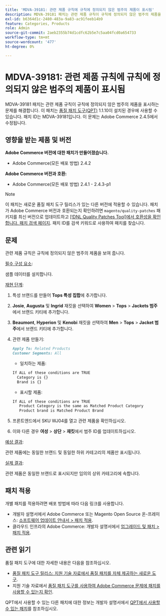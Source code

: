 ```yaml
---
title: 'MDVA-39181: 관련 제품 규칙에 규칙에 정의되지 않은 범주의 제품이 표시됨'
description: MDVA-39181 패치는 관련 제품 규칙이 규칙에 정의되지 않은 범주의 제품을 표시하는 문제를 해결합니다. 이 패치는 [Quality Patches Tool (QPT)](/help/announcements/adobe-commerce-announcements/magento-quality-patches-released-new-tool-to-self-serve-quality-patches.md) 1.1.10이 설치된 경우 사용할 수 있습니다. 패치 ID는 MDVA-39181입니다. 이 문제는 Adobe Commerce 2.4.5에서 수정됩니다.
exl-id: b6364d1c-2480-483a-9a83-ac91feeb14b9
feature: Categories, Products
role: Admin
source-git-commit: 2aeb2355b74d1cdfc62b5e7c5aa04fcd0a654733
workflow-type: tm+mt
source-wordcount: '477'
ht-degree: 0%

---
```


# MDVA-39181: 관련 제품 규칙에 규칙에 정의되지 않은 범주의 제품이 표시됨

MDVA-39181 패치는 관련 제품 규칙이 규칙에 정의되지 않은 범주의 제품을 표시하는 문제를 해결합니다. 이 패치는 [품질 패치 도구(QPT)](/help/announcements/adobe-commerce-announcements/magento-quality-patches-released-new-tool-to-self-serve-quality-patches.md) 1.1.10이 설치된 경우에 사용할 수 있습니다. 패치 ID는 MDVA-39181입니다. 이 문제는 Adobe Commerce 2.4.5에서 수정됩니다.

## 영향을 받는 제품 및 버전

**Adobe Commerce 버전에 대한 패치가 만들어졌습니다.**

* Adobe Commerce(모든 배포 방법) 2.4.2

**Adobe Commerce 버전과 호환:**

* Adobe Commerce(모든 배포 방법) 2.4.1 - 2.4.3-p1

>[!NOTE]
>
>이 패치는 새로운 품질 패치 도구 릴리스가 있는 다른 버전에 적용할 수 있습니다. 패치가 Adobe Commerce 버전과 호환되는지 확인하려면 `magento/quality-patches` 패키지를 최신 버전으로 업데이트하고 [[!DNL Quality Patches Tool]에서 호환성을 확인합니다. 패치 검색 페이지](https://experienceleague.adobe.com/tools/commerce-quality-patches/index.html?lang=ko). 패치 ID를 검색 키워드로 사용하여 패치를 찾습니다.

## 문제

관련 제품 규칙은 규칙에 정의되지 않은 범주의 제품을 보여 줍니다.

<u>필수 구성 요소</u>:

샘플 데이터를 설치합니다.

<u>재현 단계</u>:

1. 특성 브랜드를 만들어 **Tops 특성 집합**&#x200B;에 추가합니다.
1. **Josie**, **Augusta** 및 **Ingrid** 재킷을 선택하여 **Women** > **Tops** > **Jackets 범주**&#x200B;에서 브랜드 키티에 추가합니다.
1. **Beaumont**, **Hyperion** 및 **Kenobi** 재킷을 선택하여 **Men** > **Tops** > **Jacket 범주**&#x200B;에서 브랜드 키티에 추가합니다.
1. 관련 제품 만들기:

   ```markdown
   Apply To: Related Products
   Customer Segments: All
   ```

   * 일치하는 제품:

   ```markdown
   If ALL of these conditions are TRUE
     Category is {}
     Brand is {}
   ```

   * 표시할 제품:

   ```markdown
   If ALL of these conditions are TRUE
      Product Category is the same as Matched Product Category
      Product brand is Matched Product Brand
   ```

1. 프론트엔드에서 SKU WJ04를 열고 관련 제품을 확인하십시오.
1. 이와 다른 경우 **여성** > **상단** > **재킷**&#x200B;에서 범주 ID를 업데이트하십시오.

<u>예상 결과</u>:

관련 제품에는 동일한 브랜드 및 동일한 하위 카테고리의 제품만 표시됩니다.

<u>실제 결과</u>:

관련 제품은 동일한 브랜드로 표시되지만 임의의 상위 카테고리에 속합니다.

## 패치 적용

개별 패치를 적용하려면 배포 방법에 따라 다음 링크를 사용합니다.

* 개발자 설명서에서 Adobe Commerce 또는 Magento Open Source 온-프레미스: [소프트웨어 업데이트 안내서 > 패치 적용](https://experienceleague.adobe.com/ko/docs/commerce-operations/tools/quality-patches-tool/usage).
* 클라우드 인프라의 Adobe Commerce: 개발자 설명서에서 [업그레이드 및 패치 > 패치 적용](https://experienceleague.adobe.com/ko/docs/commerce-cloud-service/user-guide/develop/upgrade/apply-patches).

## 관련 읽기

품질 패치 도구에 대한 자세한 내용은 다음을 참조하십시오.

* [품질 패치 도구 릴리스: 지원 기술 자료에서 품질 패치를 자체 제공하는 새로운 도구](/help/announcements/adobe-commerce-announcements/magento-quality-patches-released-new-tool-to-self-serve-quality-patches.md).
* 지원 기술 자료에서 [품질 패치 도구를 사용하여 Adobe Commerce 문제에 패치를 사용할 수 있는지 확인](/help/support-tools/patches-available-in-qpt-tool/check-patch-for-magento-issue-with-magento-quality-patches.md).

QPT에서 사용할 수 있는 다른 패치에 대한 정보는 개발자 설명서에서 [QPT에서 사용할 수 있는 패치](https://experienceleague.adobe.com/tools/commerce-quality-patches/index.html?lang=ko)를 참조하십시오.
